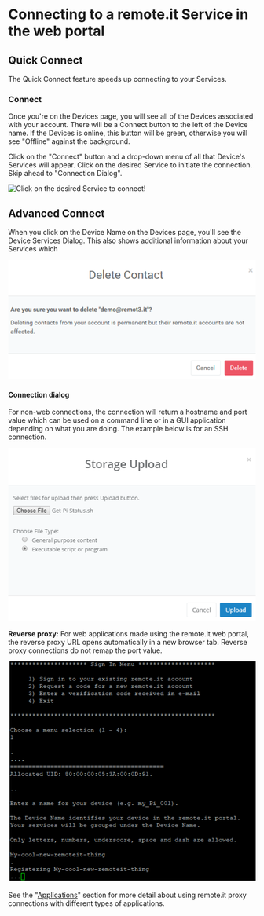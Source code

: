 # Connecting to a remote.it Service in the web portal

## Quick Connect

The Quick Connect feature speeds up connecting to your Services.

### **Connect**

Once you're on the Devices page, you will see all of the Devices associated with your account. There will be a Connect button to the left of the Device name. If the Devices is online, this button will be green, otherwise you will see "Offline" against the background.

Click on the "Connect" button and a drop-down menu of all that Device's Services will appear.  Click on the desired Service to initiate the connection.  Skip ahead to "Connection Dialog".

![Click on the desired Service to connect!](https://lh4.googleusercontent.com/oXu68k7eTJmlmKPOohPzbnz0A6S35RWJxiFtBoZxInIK7gfLUatvYkRTtHV1FAewcr5CvHBo9zDdHET3Wv8IlvgQtn1S4l5wr1W0SisTBpVE4ELdaPdvimlqbHFLETQ_EBOqzYAy)

## Advanced Connect

When you click on the Device Name on the Devices page, you'll see the Device Services Dialog.  This also shows additional information about your Services which 

![](../../../.gitbook/assets/image%20%28119%29.png)

#### Connection dialog

For non-web connections, the connection will return a hostname and port value which can be used on a command line or in a GUI application depending on what you are doing.  The example below is for an SSH connection.

![](../../../.gitbook/assets/image%20%28280%29.png)

**Reverse proxy:**  For web applications made using the remote.it web portal, the reverse proxy URL opens automatically in a new browser tab.  Reverse proxy connections do not remap the port value.

![](../../../.gitbook/assets/image%20%28318%29.png)

See the "[Applications]()" section for more detail about using remote.it proxy connections with different types of applications.

